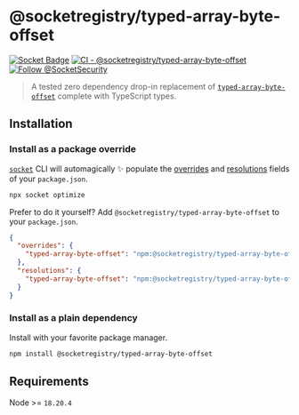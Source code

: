 # @socketregistry/typed-array-byte-offset

[![Socket Badge](https://socket.dev/api/badge/npm/package/@socketregistry/typed-array-byte-offset)](https://socket.dev/npm/package/@socketregistry/typed-array-byte-offset)
[![CI - @socketregistry/typed-array-byte-offset](https://github.com/SocketDev/socket-registry-js/actions/workflows/test.yml/badge.svg)](https://github.com/SocketDev/socket-registry-js/actions/workflows/test.yml)
[![Follow @SocketSecurity](https://img.shields.io/twitter/follow/SocketSecurity?style=social)](https://twitter.com/SocketSecurity)

> A tested zero dependency drop-in replacement of
> [`typed-array-byte-offset`](https://socket.dev/npm/package/typed-array-byte-offset)
> complete with TypeScript types.

## Installation

### Install as a package override

[`socket`](https://socket.dev/npm/package/socket) CLI will automagically
:sparkles: populate the
[overrides](https://docs.npmjs.com/cli/v9/configuring-npm/package-json#overrides)
and [resolutions](https://yarnpkg.com/configuration/manifest#resolutions) fields
of your `package.json`.

```sh
npx socket optimize
```

Prefer to do it yourself? Add `@socketregistry/typed-array-byte-offset` to your
`package.json`.

```json
{
  "overrides": {
    "typed-array-byte-offset": "npm:@socketregistry/typed-array-byte-offset@^1"
  },
  "resolutions": {
    "typed-array-byte-offset": "npm:@socketregistry/typed-array-byte-offset@^1"
  }
}
```

### Install as a plain dependency

Install with your favorite package manager.

```sh
npm install @socketregistry/typed-array-byte-offset
```

## Requirements

Node >= `18.20.4`
